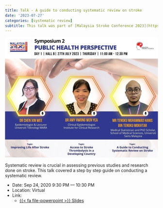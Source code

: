 ```yaml
---
title: Talk - A guide to conducting systematic review on stroke
date: '2023-07-27'
categories: [systematic review]
subtitle: This talk was part of [Malaysia Stroke Conference 2023](https://strokeconference.com.my/index.php) organised by [Malaysia Stroke Council](https://www.strokecouncil.org/).
---
```


![](featured.jpg)

Systematic review is crucial in assessing previous studies and research done on stroke. This talk covered a step by step guide on conducting a systematic review.

-   Date: Sep 24, 2020 9:30 PM — 10:30 PM
-   Location: Virtual
-   Link:
    -   [{{< fa file-powerpoint >}} Slides](files/slides_msc23.pdf)
